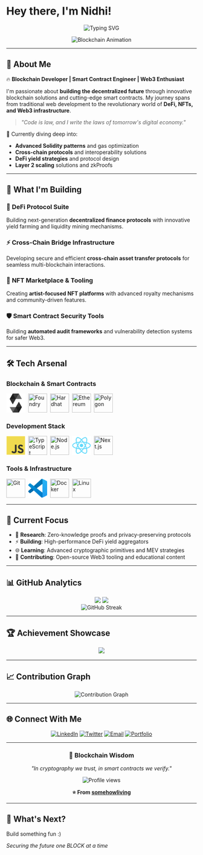 # Hey there, I'm Nidhi! 

<p align="center">
  <img src="https://readme-typing-svg.herokuapp.com?font=Fira+Code&size=28&duration=3000&pause=1000&color=00D9FF&center=true&vCenter=true&width=600&lines=Blockchain+Developer+%F0%9F%94%97;Smart+Contract+Engineer+%E2%9A%A1;Web3+Innovation+Builder+%F0%9F%9A%80;Decentralized+Future+Creator+%F0%9F%8C%9F" alt="Typing SVG" />
</p>

<div align="center">
  <img src="https://media.giphy.com/media/L1R1tvI9svkIWwpVYr/giphy.gif" width="300" alt="Blockchain Animation"/>
</div>

---

## 💫 About Me

🔥 **Blockchain Developer | Smart Contract Engineer | Web3 Enthusiast**  

I'm passionate about **building the decentralized future** through innovative blockchain solutions and cutting-edge smart contracts. My journey spans from traditional web development to the revolutionary world of **DeFi, NFTs, and Web3 infrastructure**.

> *"Code is law, and I write the laws of tomorrow's digital economy."*

🎯 Currently diving deep into:
- **Advanced Solidity patterns** and gas optimization
- **Cross-chain protocols** and interoperability solutions  
- **DeFi yield strategies** and protocol design
- **Layer 2 scaling** solutions and zkProofs

---

## 🚀 What I'm Building

### 🔗 **DeFi Protocol Suite**
Building next-generation **decentralized finance protocols** with innovative yield farming and liquidity mining mechanisms.

### ⚡ **Cross-Chain Bridge Infrastructure**  
Developing secure and efficient **cross-chain asset transfer protocols** for seamless multi-blockchain interactions.

### 🎨 **NFT Marketplace & Tooling**
Creating **artist-focused NFT platforms** with advanced royalty mechanisms and community-driven features.

### 🛡️ **Smart Contract Security Tools**
Building **automated audit frameworks** and vulnerability detection systems for safer Web3.

---

## 🛠️ Tech Arsenal

### **Blockchain & Smart Contracts**
<div>
  <img src="https://github.com/devicons/devicon/blob/master/icons/solidity/solidity-original.svg" title="Solidity" width="50" height="50"/>&nbsp;
  <img src="https://avatars.githubusercontent.com/u/37719664?s=200&v=4" title="Foundry" width="50" height="50"/>&nbsp;
  <img src="https://cdn.jsdelivr.net/gh/devicons/devicon/icons/hardhat/hardhat-original.svg" title="Hardhat" width="50" height="50"/>&nbsp;
  <img src="https://cryptologos.cc/logos/ethereum-eth-logo.png" title="Ethereum" width="50" height="50"/>&nbsp;
  <img src="https://cryptologos.cc/logos/polygon-matic-logo.png" title="Polygon" width="50" height="50"/>&nbsp;
</div>

### **Development Stack**
<div>
  <img src="https://github.com/devicons/devicon/blob/master/icons/javascript/javascript-original.svg" title="JavaScript" width="50" height="50"/>&nbsp;
  <img src="https://cdn.jsdelivr.net/gh/devicons/devicon/icons/typescript/typescript-original.svg" title="TypeScript" width="50" height="50"/>&nbsp;
  <img src="https://cdn.jsdelivr.net/gh/devicons/devicon/icons/nodejs/nodejs-original.svg" title="Node.js" width="50" height="50"/>&nbsp;
  <img src="https://github.com/devicons/devicon/blob/master/icons/react/react-original.svg" title="React" width="50" height="50"/>&nbsp;
  <img src="https://cdn.jsdelivr.net/gh/devicons/devicon/icons/nextjs/nextjs-original.svg" title="Next.js" width="50" height="50"/>&nbsp;
</div>

### **Tools & Infrastructure**
<div>
  <img src="https://cdn.jsdelivr.net/gh/devicons/devicon/icons/git/git-original.svg" title="Git" width="50" height="50"/>&nbsp;
  <img src="https://github.com/devicons/devicon/blob/master/icons/vscode/vscode-original.svg" title="VSCode" width="50" height="50"/>&nbsp;
  <img src="https://cdn.jsdelivr.net/gh/devicons/devicon/icons/docker/docker-original.svg" title="Docker" width="50" height="50"/>&nbsp;
  <img src="https://cdn.jsdelivr.net/gh/devicons/devicon/icons/linux/linux-original.svg" title="Linux" width="50" height="50"/>&nbsp;
</div>

---

## 🎯 Current Focus

- 🔬 **Research**: Zero-knowledge proofs and privacy-preserving protocols
- ⚡ **Building**: High-performance DeFi yield aggregators
- 🌐 **Learning**: Advanced cryptographic primitives and MEV strategies  
- 🤝 **Contributing**: Open-source Web3 tooling and educational content

---

## 📊 GitHub Analytics

<div align="center">
  <img height="180em" src="https://github-readme-stats.vercel.app/api?username=somehowliving&show_icons=true&theme=tokyonight&include_all_commits=true&count_private=true&border_color=00D9FF&bg_color=0D1117&title_color=00D9FF&icon_color=00D9FF"/>
  <img height="180em" src="https://github-readme-stats.vercel.app/api/top-langs/?username=somehowliving&layout=compact&theme=tokyonight&border_color=00D9FF&bg_color=0D1117&title_color=00D9FF"/>
</div>

<div align="center">
  <img src="https://github-readme-streak-stats.herokuapp.com/?user=somehowliving&theme=tokyonight&border=00D9FF&background=0D1117&stroke=00D9FF&ring=00D9FF&fire=FF6B6B&currStreakLabel=00D9FF" alt="GitHub Streak"/>
</div>

---

## 🏆 Achievement Showcase

<div align="center">
  <img src="https://github-profile-trophy.vercel.app/?username=somehowliving&theme=tokyonight&no-frame=true&no-bg=true&margin-w=4&row=1"/>
</div>

---

## 📈 Contribution Graph

<div align="center">
  <img src="https://github-readme-activity-graph.vercel.app/graph?username=somehowliving&theme=tokyo-night&hide_border=true&area=true&point=00D9FF&area_color=00D9FF&line=00D9FF" alt="Contribution Graph" />
</div>

---

## 🌐 Connect With Me

<div align="center">
  
[![LinkedIn](https://img.shields.io/badge/LinkedIn-%230077B5.svg?style=for-the-badge&logo=linkedin&logoColor=white)](https://www.linkedin.com/in/nidhi-prajapati-5b4483248/)
[![Twitter](https://img.shields.io/badge/Twitter-%231DA1F2.svg?style=for-the-badge&logo=twitter&logoColor=white)](https://x.com/pnyk05)
[![Email](https://img.shields.io/badge/Email-D14836?style=for-the-badge&logo=gmail&logoColor=white)](mailto:your.email@example.com)
[![Portfolio](https://img.shields.io/badge/Portfolio-%23000000.svg?style=for-the-badge&logo=firefox&logoColor=white)](https://yourportfolio.com)

</div>

---

<div align="center">
  
### 💭 Blockchain Wisdom

*"In cryptography we trust, in smart contracts we verify."*

<img src="https://komarev.com/ghpvc/?username=somehowliving&color=00D9FF&style=flat-square&label=Profile+Views" alt="Profile views"/>

**⭐ From [somehowliving](https://github.com/somehowliving)**

</div>

---

## 🔮 What's Next?
Build something fun :)

*Securing the future one BLOCK at a time* 
